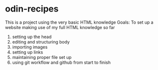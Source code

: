 # odin-recipes
This is a project using the very basic HTML knowledge
Goals:
To set up a website making use of my full HTML knowledge so far 
1. setting up the head 
2. editing and structuring body 
3. importing images 
4. setting up links 
5. maintaining proper file set up
6. using git workflow and github from start to finish